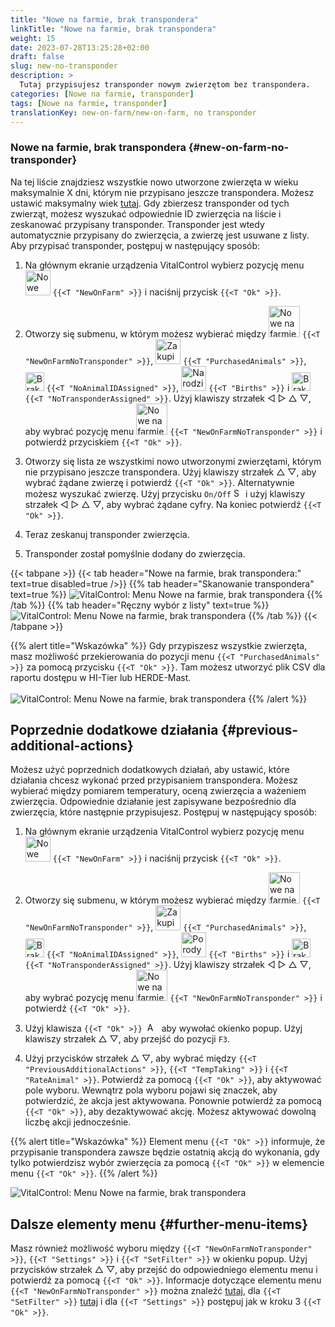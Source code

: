 ```yaml
---
title: "Nowe na farmie, brak transpondera"
linkTitle: "Nowe na farmie, brak transpondera"
weight: 15
date: 2023-07-28T13:25:28+02:00
draft: false
slug: new-no-transponder
description: >
  Tutaj przypisujesz transponder nowym zwierzętom bez transpondera.
categories: [Nowe na farmie, transponder]
tags: [Nowe na farmie, transponder]
translationKey: new-on-farm/new-on-farm, no transponder
---
```

### Nowe na farmie, brak transpondera {#new-on-farm-no-transponder}

Na tej liście znajdziesz wszystkie nowo utworzone zwierzęta w wieku maksymalnie X dni, którym nie przypisano jeszcze transpondera. Możesz ustawić maksymalny wiek [tutaj](/en/docs/settings/animal-registration/#set-default-values). Gdy zbierzesz transponder od tych zwierząt, możesz wyszukać odpowiednie ID zwierzęcia na liście i zeskanować przypisany transponder. Transponder jest wtedy automatycznie przypisany do zwierzęcia, a zwierzę jest usuwane z listy. Aby przypisać transponder, postępuj w następujący sposób:

1. Na głównym ekranie urządzenia VitalControl wybierz pozycję menu <img src="/icons/main/new-on-farm.svg" width="40" align="bottom" alt="Nowe na farmie" /> `{{<T "NewOnFarm" >}}` i naciśnij przycisk `{{<T "Ok" >}}`.

2. Otworzy się submenu, w którym możesz wybierać między <img src="/icons/registration/new-on-farm-no-transponder.svg" width="50" align="bottom" alt="Nowe na farmie, brak transpondera" /> `{{<T "NewOnFarmNoTransponder" >}}`, <img src="/icons/main/new-on-farm.svg" width="40" align="bottom" alt="Zakupione zwierzęta" /> `{{<T "PurchasedAnimals" >}}`, <img src="/icons/registration/no-eartag-number.svg" width="30" align="bottom" alt="Brak krajowego ID zwierzęcia" /> `{{<T "NoAnimalIDAssigned" >}}`, <img src="/icons/main/births.svg" width="40" align="bottom" alt="Narodziny" /> `{{<T "Births" >}}` i <img src="/icons/registration/no-transponder.svg" width="30" align="bottom" alt="Brak przypisanego transpondera" /> `{{<T "NoTransponderAssigned" >}}`. Użyj klawiszy strzałek ◁ ▷ △ ▽, aby wybrać pozycję menu <img src="/icons/registration/new-on-farm-no-transponder.svg" width="50" align="bottom" alt="Nowe na farmie, brak transpondera" /> `{{<T "NewOnFarmNoTransponder" >}}` i potwierdź przyciskiem `{{<T "Ok" >}}`.

3. Otworzy się lista ze wszystkimi nowo utworzonymi zwierzętami, którym nie przypisano jeszcze transpondera. Użyj klawiszy strzałek △ ▽, aby wybrać żądane zwierzę i potwierdź `{{<T "Ok" >}}`. Alternatywnie możesz wyszukać zwierzę. Użyj przycisku `On/Off` <img src="/icons/footer/search.svg" width="15" align="bottom" alt="Search" /> i użyj klawiszy strzałek ◁ ▷ △ ▽, aby wybrać żądane cyfry. Na koniec potwierdź `{{<T "Ok" >}}`.

4. Teraz zeskanuj transponder zwierzęcia.

5. Transponder został pomyślnie dodany do zwierzęcia.

{{< tabpane >}}
{{< tab header="Nowe na farmie, brak transpondera:" text=true disabled=true />}}
{{% tab header="Skanowanie transpondera" text=true %}}
![VitalControl: Menu Nowe na farmie, brak transpondera](../images/notransponder-scan.png "Nowe na farmie, brak transpondera")
{{% /tab %}}
{{% tab header="Ręczny wybór z listy" text=true %}}
![VitalControl: Menu Nowe na farmie, brak transpondera](../images/notransponder.png "Nowe na farmie, brak transpondera")
{{% /tab %}}
{{< /tabpane >}}

{{% alert title="Wskazówka" %}}
Gdy przypiszesz wszystkie zwierzęta, masz możliwość przekierowania do pozycji menu `{{<T "PurchasedAnimals" >}}` za pomocą przycisku `{{<T "Ok" >}}`. Tam możesz utworzyć plik CSV dla raportu dostępu w HI-Tier lub HERDE-Mast. <br/>
<br/>
![VitalControl: Menu Nowe na farmie, brak transpondera](../images/redirect.png "Przekierowanie")
{{% /alert %}}

## Poprzednie dodatkowe działania {#previous-additional-actions}

Możesz użyć poprzednich dodatkowych działań, aby ustawić, które działania chcesz wykonać przed przypisaniem transpondera. Możesz wybierać między pomiarem temperatury, oceną zwierzęcia a ważeniem zwierzęcia. Odpowiednie działanie jest zapisywane bezpośrednio dla zwierzęcia, które następnie przypisujesz. Postępuj w następujący sposób:

1. Na głównym ekranie urządzenia VitalControl wybierz pozycję menu <img src="/icons/main/new-on-farm.svg" width="40" align="bottom" alt="Nowe na farmie" /> `{{<T "NewOnFarm" >}}` i naciśnij przycisk `{{<T "Ok" >}}`.

2. Otworzy się submenu, w którym możesz wybierać między <img src="/icons/registration/new-on-farm-no-transponder.svg" width="50" align="bottom" alt="Nowe na farmie, brak transpondera" /> `{{<T "NewOnFarmNoTransponder" >}}`, <img src="/icons/main/new-on-farm.svg" width="40" align="bottom" alt="Zakupione zwierzęta" /> `{{<T "PurchasedAnimals" >}}`, <img src="/icons/registration/no-eartag-number.svg" width="30" align="bottom" alt="Brak krajowego ID zwierzęcia" /> `{{<T "NoAnimalIDAssigned" >}}`, <img src="/icons/main/births.svg" width="40" align="bottom" alt="Porody" /> `{{<T "Births" >}}` i <img src="/icons/registration/no-transponder.svg" width="30" align="bottom" alt="Brak przypisanego transpondera" /> `{{<T "NoTransponderAssigned" >}}`. Użyj klawiszy strzałek ◁ ▷ △ ▽, aby wybrać pozycję menu <img src="/icons/registration/new-on-farm-no-transponder.svg" width="50" align="bottom" alt="Nowe na farmie, brak transpondera" /> `{{<T "NewOnFarmNoTransponder" >}}` i potwierdź `{{<T "Ok" >}}`.

3. Użyj klawisza `{{<T "Ok" >}}` &nbsp;<img src="/icons/footer/open-popup.svg" width="15" align="bottom" alt="Aufruf Popup" />&nbsp; aby wywołać okienko popup. Użyj klawiszy strzałek △ ▽, aby przejść do pozycji `F3`.

4. Użyj przycisków strzałek △ ▽, aby wybrać między `{{<T "PreviousAdditionalActions" >}}`, `{{<T "TempTaking" >}}` i `{{<T "RateAnimal" >}}`. Potwierdź za pomocą `{{<T "Ok" >}}`, aby aktywować pole wyboru. Wewnątrz pola wyboru pojawi się znaczek, aby potwierdzić, że akcja jest aktywowana. Ponownie potwierdź za pomocą `{{<T "Ok" >}}`, aby dezaktywować akcję. Możesz aktywować dowolną liczbę akcji jednocześnie.

{{% alert title="Wskazówka" %}}
Element menu `{{<T "Ok" >}}` informuje, że przypisanie transpondera zawsze będzie ostatnią akcją do wykonania, gdy tylko potwierdzisz wybór zwierzęcia za pomocą `{{<T "Ok" >}}` w elemencie menu `{{<T "Ok" >}}`.
{{% /alert %}}

![VitalControl: Menu Nowe na farmie, brak transpondera](../images/actions.png "Dodatkowe akcje")

## Dalsze elementy menu {#further-menu-items}

Masz również możliwość wyboru między `{{<T "NewOnFarmNoTransponder" >}}`, `{{<T "Settings" >}}` i `{{<T "SetFilter" >}}` w okienku popup. Użyj przycisków strzałek △ ▽, aby przejść do odpowiedniego elementu menu i potwierdź za pomocą `{{<T "Ok" >}}`. Informacje dotyczące elementu menu `{{<T "NewOnFarmNoTransponder" >}}` można znaleźć [tutaj](/en/docs/settings/animal-registration/#set-default-values), dla `{{<T "SetFilter" >}}` [tutaj](/en/docs/filter/) i dla `{{<T "Settings" >}}` postępuj jak w kroku 3 `{{<T "Ok" >}}`.
